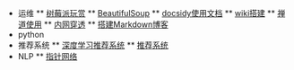 <!-- docs/_sidebar.md -->
* 运维
** [树莓派玩赏](/运维/树莓派玩赏.md)
** [BeautifulSoup](/运维/BeautifulSoup.md)
** [docsidy使用文档](/运维/docsidy使用文档.md)
** [wiki搭建](/运维/wiki搭建.md)
** [禅道使用](/运维/禅道使用.md)
** [内网穿透](/运维/内网穿透.md)
** [搭建Markdown博客](/运维/搭建Markdown博客.md)
* python
* 推荐系统
** [深度学习推荐系统](/推荐系统/深度学习推荐系统.md)
** [推荐系统](/推荐系统/推荐系统.md)
* NLP
** [指针网络](/NLP/指针网络.md)